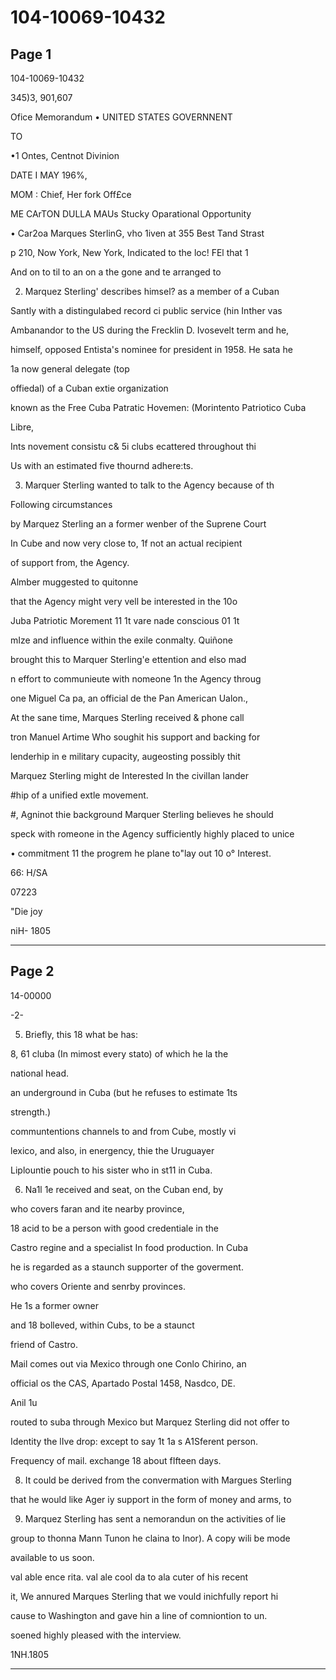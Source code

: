 # 104-10069-10432

## Page 1

104-10069-10432

345)3, 901,607

Ofice Memorandum • UNITED STATES GOVERNNENT

TO

•1 Ontes, Centnot Divinion

DATE I MAY 196%,

MOM : Chief, Her fork Off£ce

ME CArTON DULLA MAUs Stucky Oparational Opportunity

• Car2oa Marques SterlinG, vho 1iven at 355 Best Tand Strast

p 210, Now York, New York, Indicated to the loc! FEl that 1

And on to til to an on a the gone and te arranged to

2. Marquez Sterling' describes himsel? as a member of a Cuban

Santly with a distingulabed record ci public service (hin Inther vas

Ambanandor to the US during the Frecklin D. Ivosevelt term and he,

himself, opposed Entista's nominee for president in 1958. He sata he

1a now general delegate (top

offiedal) of a Cuban extie organization

known as the Free Cuba Patratic Hovemen: (Morintento Patriotico Cuba

Libre,

Ints novement consistu c& 5i clubs ecattered throughout thi

Us with an estimated five thournd adhere:ts.

3. Marquer Sterling wanted to talk to the Agency because of th

Following circumstances

by Marquez Sterling an a former wenber of the Suprene Court

In Cube and now very close to, 1f not an actual recipient

of support from, the Agency.

Almber muggested to quitonne

that the Agency might very vell be interested in the 10o

Juba Patriotic Morement 11 1t vare nade conscious 01 1t

mIze and influence within the exile conmalty. Quiñone

brought this to Marquer Sterling'e ettention and elso mad

n effort to communieute with nomeone 1n the Agency throug

one Miguel Ca pa, an official de the Pan American Ualon.,

At the sane time, Marques Sterling received & phone call

tron Manuel Artime Who soughit his support and backing for

lenderhip in e military cupacity, augeosting possibly thit

Marquez Sterling might de Interested In the civilIan lander

#hip of a unified extle movement.

#, Agninot thie background Marquer Sterling believes he should

speck with romeone in the Agency sufficiently highly placed to unice

• commitment 11 the progrem he plane to"lay out 10 o° Interest.

66: H/SA

07223

"Die joy

niH- 1805

---

## Page 2

14-00000

-2-

5. Briefly, this 18 what be has:

8, 61 cluba (In mimost every stato) of which he la the

national head.

an underground in Cuba (but he refuses to estimate 1ts

strength.)

communtentions channels to and from Cube, mostly vi

lexico, and also, in energency, thie the Uruguayer

Liplountie pouch to his sister who in st11 in Cuba.

6. Na1l 1e received and seat, on the Cuban end, by

who covers faran and ite nearby province,

18 acid to be a person with good credentiale in the

Castro regine and a specialist In food production. In Cuba

he is regarded as a staunch supporter of the goverment.

who covers Oriente and senrby provinces.

He 1s a former owner

and 18 bolleved, within Cubs, to be a staunct

friend of Castro.

Mail comes out via Mexico through one Conlo Chirino, an

official os the CAS, Apartado Postal 1458, Nasdco, DE.

Anil 1u

routed to suba through Mexico but Marquez Sterling did not offer to

Identity the lIve drop: except to say 1t 1a s A1Sferent person.

Frequency of mail. exchange 18 about fIfteen days.

8. It could be derived from the convermation with Margues Sterling

that he would like Ager iy support in the form of money and arms, to

9. Marquez Sterling has sent a nemorandun on the activities of lie

group to thonna Mann Tunon he claina to Inor). A copy wili be mode

available to us soon.

val able ence rita. val ale cool da to ala cuter of his recent

it, We annured Marques Sterling that we vould inichfully report hi

cause to Washington and gave hin a line of comniontion to un.

soened highly pleased with the interview.

1NH.1805

---

